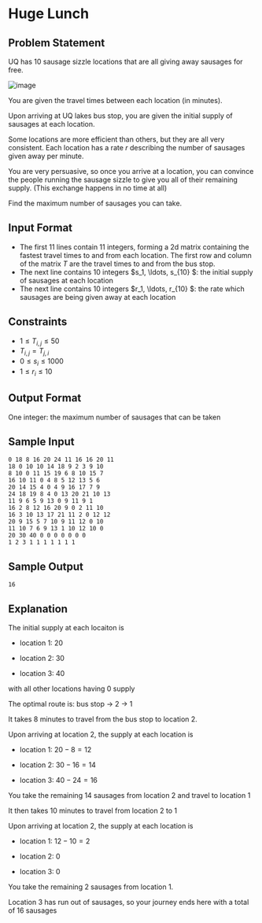 # Huge Lunch

## Problem Statement

UQ has 10 sausage sizzle locations that are all giving away sausages for free.

![image](https://s3.amazonaws.com/hr-assets/0/1647755858-fff1681bd6-Screenshot2022-03-18at17-27-05UQStLucia-EventandBBQsitesmap-01-st-lucia-event-bbq-site-mappdf-min.png)

You are given the travel times between each location (in minutes).

Upon arriving at UQ lakes bus stop, you are given the initial supply of sausages at each location.

Some locations are more efficient than others, but they are all very consistent. Each location has a rate $r$ describing the number of sausages given away per minute.

You are very persuasive, so once you arrive at a location, you can convince the people running the sausage sizzle to give you all of their remaining supply. (This exchange happens in no time at all)

Find the maximum number of sausages you can take.

## Input Format

- The first 11 lines contain 11 integers, forming a 2d matrix containing the fastest travel times to and from each location. The first row and column of the matrix $T$ are the travel times to and from the bus stop.
- The next line contains 10 integers $s_1, \ldots, s_{10} $: the initial supply of sausages at each location
- The next line contains 10 integers $r_1, \ldots, r_{10} $: the rate which sausages are being given away at each location

## Constraints

- $1 \leq T_{i, j} \leq 50$
- $T_{i, j} = T_{j, i}$
- $0 \leq s_i \leq 1000$
- $1 \leq r_i \leq 10$

## Output Format
One integer: the maximum number of sausages that can be taken

## Sample Input

```
0 18 8 16 20 24 11 16 16 20 11
18 0 10 10 14 18 9 2 3 9 10
8 10 0 11 15 19 6 8 10 15 7
16 10 11 0 4 8 5 12 13 5 6
20 14 15 4 0 4 9 16 17 7 9
24 18 19 8 4 0 13 20 21 10 13
11 9 6 5 9 13 0 9 11 9 1
16 2 8 12 16 20 9 0 2 11 10
16 3 10 13 17 21 11 2 0 12 12
20 9 15 5 7 10 9 11 12 0 10
11 10 7 6 9 13 1 10 12 10 0
20 30 40 0 0 0 0 0 0 0
1 2 3 1 1 1 1 1 1 1
```

## Sample Output

```
16
```

## Explanation

The initial supply at each locaiton is

- location 1: 20

- location 2: 30

- location 3: 40 

with all other locations having 0 supply

The optimal route is: bus stop -> 2 -> 1

It takes 8 minutes to travel from the bus stop to location 2.

Upon arriving at location 2, the supply at each location is

- location 1: $20 - 8 = 12$

- location 2: $30 - 16 = 14$

- location 3: $40 - 24 = 16$

You take the remaining 14 sausages from location 2 and travel to location 1

It then takes 10 minutes to travel from location 2 to 1

Upon arriving at location 2, the supply at each location is

- location 1: $12 - 10 = 2$ 

- location 2: $0$

- location 3: $0$

You take the remaining 2 sausages from location 1.

Location 3 has run out of sausages, so your journey ends here with a total of 16 sausages